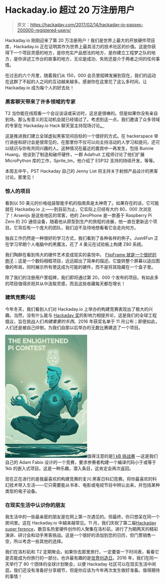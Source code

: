 # Hackaday.io 超过 20 万注册用户

> 原文：<https://hackaday.com/2017/02/14/hackaday-io-passes-200000-registered-users/>

Hackaday.io 刚刚迎来了第 20 万注册用户！我们是世界上最大的开放硬件项目库，Hackaday.io 正在证明其作为世界上最具活力的技术社区的价值。这是你获得下一个项目灵感的地方，是你充实产品想法的地方，是你建立工程梦之队的地方，是你讲述工作台的故事的地方，无论是成功、失败还是介于两者之间的任何事情。

在过去的六个月里，随着我们从 150，000 会员里程碑发展到现在，我们的运动在这群了不起的人之间的互动越来越多。感谢你在这里花了这么多时间，让 Hackaday.io 成为每个人的好去处！

### 黑客聊天带来了许多领域的专家

T2 当你能在线观看一个会议谈话或采访时，这总是很棒的。但是如果你没有亲自到场，那么有意义的互动机会就已经错过了。考虑到这一点，我们邀请了众多领域的专家在 Hackaday.io Hack 聊天室主持现场讨论[。](https://hackaday.io/project/5373-hack-chat)

这是推进我们建立全球虚拟黑客空间目标的一个很好的方式。在 hackerspace 举行讲座和研讨会是很常见的，在那里你不仅可以向主持活动的人学习和提问，还可以结识与你有共同兴趣的人。这种情况在最近的嘉宾中一再发生，包括 Bunnie Huang，他谈到了制造和破坏硬件，一群 Adafruit 工程师讨论了他们扩展 MicroPython 库的工作，Sprite_tm，他介绍了 ESP32 支持的持续开发，等等。

本周五中午，PST Hackaday 自己的 Jenny List 将主持关于射频产品设计的黑客讨论。那里见！

### 惊人的项目

看到以 50 美元的价格组装智能手机的指南真是太神奇了。如果存在的话，它可能就在 Hackaday.io 上——到目前为止，它实际上已经有大约 80，000 次浏览了！Arsenijs 是这些地区的常客，他的 ZeroPhone 是一款基于 Raspberry Pi Zero 的 2G 通信设备，随着他从原型到生产的旅程的进展，他一直在更新这个项目。它背后有一个庞大的团队，我们迫不及待地想看看它会走向何方。

独自工作仍然是一种很好的学习方式，我们看到了各种各样的例子。Just4Fun 正在学习早期个人电脑中的黑魔法，花了 4 美元在试验板上构建 Z80 系统。

我们陶醉在看到伟大的硬件艺术变成现实的喜悦中。 [FlipFrame 就是一个很好的例子](https://hackaday.io/project/16291-flipframe)；这是一个数码相框项目，远远超出了简单的描述。它旋转整个屏幕以适应图像的布局，同时展示所有使这成为可能的硬件，而不是将其隐藏在一个盒子里。

除了我们的注册用户里程碑，我们即将通过第 20，000 个发布的项目。有如此多的项目值得庆祝并从中汲取灵感，而且这些收藏每天都在增长！

### 建筑竞赛兴起

今年冬天，我们看到人们对 Hackaday.io 上举办的构建竞赛表现出了极大的兴趣。当然，没有什么能与 [Hackaday 奖](https://hackaday.io/prize)的影响力相提并论，这是我们的全球工程倡议，旨在挑战人们*构建重要的东西*。2016 年获奖名单于 11 月公布；即便如此，人们还是被自己绊倒，为我们自那以后举办的无数比赛建造了一个项目。

![enlightenpi](img/c4e0d60b1ff99c26d95c7c4afa0d6aa2.png "The Enlightened Pi Contest on Hackaday.io")值得注意的是[1 kB 挑战赛](https://hackaday.io/contest/18215-the-1kb-challenge) —这是我们自己的 Adam Fabio 设计的一个竞赛，要求参赛者构建一个编译代码小于或等于 1kb 的嵌入式项目。这是一种乐趣，潜入条目，这肯定会再次返回。

现在正在进行的是我最喜欢的构建竞赛的复兴:黑客日科幻竞赛。将你最喜欢的科幻技术带入生活——它只需要能从书本、电影或电视节目中辨认出来，并包括某种类型的电子设备。

### 在现实生活中认识你的朋友

我生活中的一些最亲密的朋友是在网上第一次遇见的。但最终，你只想呆在同一个房间里。这在 Hackaday.io 中越来越常见。11 月，我们庆祝了第二届[Hackaday super ference](https://hackaday.io/superconference/)，数百名热爱硬件创作的人聚集在洛杉矶，进行了为期两天的精彩演讲、研讨会和动手黑客挑战。这是一个很好的添加到您的日历，但门票销售一空，所以考虑一些其他的选择。

我们在洛杉矶和 T2 定期聚会。如果你去那里旅行，一定要查一下时间表，看看它是否能成为你旅行的一部分。也许最有趣的是[世界创造日](https://hackaday.io/meetups)。2016 年，我们在同一天举行了 80 个团体的全球计划聚会，以便 Hackaday 社区可以在现实生活中闲逛。我们还没有准备好分享细节，但是你应该为今年再次发生做好准备。值得期待的事情！